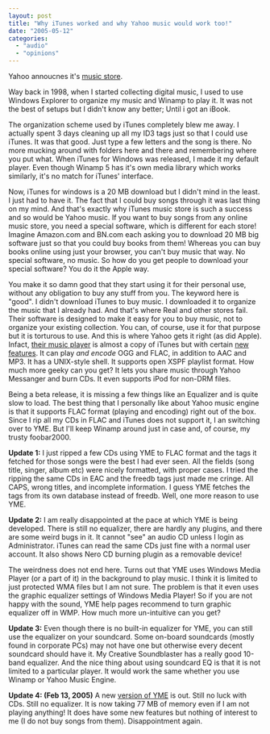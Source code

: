 ```yaml
---
layout: post
title: "Why iTunes worked and why Yahoo music would work too!"
date: "2005-05-12"
categories: 
  - "audio"
  - "opinions"
---
```


Yahoo annoucnes it's [music store](http://www.nytimes.com/2005/05/11/technology/11yahoo.html).

Way back in 1998, when I started collecting digital music, I used to use Windows Explorer to organize my music and Winamp to play it. It was not the best of setups but I didn't know any better; Until i got an iBook.

The organization scheme used by iTunes completely blew me away. I actually spent 3 days cleaning up all my ID3 tags just so that I could use iTunes. It was that good. Just type a few letters and the song is there. No more mucking around with folders here and there and remembering where you put what. When iTunes for Windows was released, I made it my default player. Even though Winamp 5 has it's own media library which works similarly, it's no match for iTunes' interface.

Now, iTunes for windows is a 20 MB download but I didn't mind in the least. I just had to have it. The fact that I could buy songs through it was last thing on my mind. And that's exactly why iTunes music store is such a success and so would be Yahoo music. If you want to buy songs from any online music store, you need a special software, which is different for each store! Imagine Amazon.com and BN.com each asking you to download 20 MB big software just so that you could buy books from them! Whereas you can buy books online using just your browser, you can't buy music that way. No special software, no music. So how do you get people to download your special software? You do it the Apple way.

You make it so damn good that they start using it for their personal use, without any obligation to buy any stuff from you. The keyword here is "good". I didn't download iTunes to buy music. I downloaded it to organize the music that I already had. And that's where Real and other stores fail. Their software is designed to make it easy for you to buy music, not to organize your existing collection. You can, of course, use it for that purpose but it is torturous to use. And this is where Yahoo gets it right (as did Apple). Infact, [their music player](http://music.yahoo.com/musicengine) is almost a copy of iTunes but with certain [new features](http://blog.360.yahoo.com/blog-FDuiCSg4eqinB8z.GGJ7TmAz?p=89). It can play _and encode_ OGG and FLAC, in addition to AAC and MP3. It has a UNIX-style shell. It supports open XSPF playlist format. How much more geeky can you get? It lets you share music through Yahoo Messanger and burn CDs. It even supports iPod for non-DRM files.

Being a beta release, it is missing a few things like an Equalizer and is quite slow to load. The best thing that I personally like about Yahoo music engine is that it supports FLAC format (playing and encoding) right out of the box. Since I rip all my CDs in FLAC and iTunes does not support it, I an switching over to YME. But I'll keep Winamp around just in case and, of course, my trusty foobar2000.

**Update 1:** I just ripped a few CDs using YME to FLAC format and the tags it fetched for those songs were the best I had ever seen. All the fields (song title, singer, album etc) were nicely formatted, with proper cases. I tried the ripping the same CDs in EAC and the freedb tags just made me cringe. All CAPS, wrong titles, and incomplete information. I guess YME fetches the tags from its own database instead of freedb. Well, one more reason to use YME.

**Update 2:** I am really disappointed at the pace at which YME is being developed. There is still no equalizer, there are hardly any plugins, and there are some weird bugs in it. It cannot "see" an audio CD unless I login as Administrator. iTunes can read the same CDs just fine with a normal user account. It also shows Nero CD burning plugin as a removable device!

The weirdness does not end here. Turns out that YME uses Windows Media Player (or a part of it) in the background to play music. I think it is limited to just protected WMA files but I am not sure. The problem is that it even uses the graphic equalizer settings of Windows Media Player! So if you are not happy with the sound, YME help pages recommend to turn graphic equalizer off in WMP. How much more un-intuitive can you get?

**Update 3:** Even though there is no built-in equalizer for YME, you can still use the equalizer on your soundcard. Some on-board soundcards (mostly found in corporate PCs) may not have one but otherwise every decent soundcard should have it. My Creative Soundblaster has a really good 10-band equalizer. And the nice thing about using soundcard EQ is that it is not limited to a particular player. It would work the same whether you use Winamp or Yahoo Music Engine.

**Update 4: (Feb 13, 2005)** A new [version of YME](http://ymusicblog.com/blog/2006/02/07/new-yahoo-music-engine-you-asked-we-listened/) is out. Still no luck with CDs. Still no equalizer. It is now taking 77 MB of memory even if I am not playing anything! It does have some new features but nothing of interest to me (I do not buy songs from them). Disappointment again.
